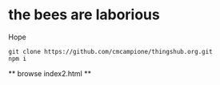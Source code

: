 # the bees are laborious

Hope
```
git clone https://github.com/cmcampione/thingshub.org.git
npm i
```

** browse index2.html **

